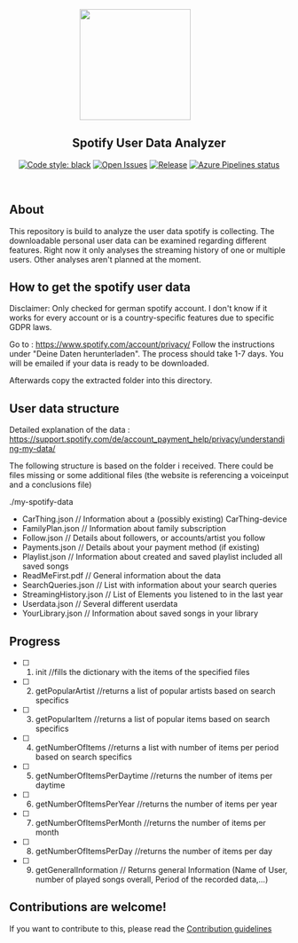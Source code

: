 <div align="center">

<img src="https://upload.wikimedia.org/wikipedia/commons/2/26/Spotify_logo_with_text.svg" width="200" style="margin-right: 50px">


</div>

<h2 align="center">Spotify User Data Analyzer</h2>

<p align="center">
  <a href="https://github.com/psf/black"><img alt="Code style: black" src="https://img.shields.io/badge/code%20style-black-000000.svg"></a>
  <a href="https://github.com/chronoB/SpotifyDataAnalyzer/issues"><img alt="Open Issues" src="https://img.shields.io/github/issues/chronoB/SpotifyDataAnalyzer"></a>
  <a href="https://github.com/chronoB/SpotifyDataAnalyzer/releases"><img alt="Release" src="https://img.shields.io/github/release/chronoB/SpotifyDataAnalyzer"></a>
  <a href="https://dev.azure.com/chronoB/SpotifyDataAnalyzer/_build/latest?definitionId=1&branchName=master"><img alt="Azure Pipelines status" src="https://dev.azure.com/finnobayer/SpotifyDataAnalyzer/_apis/build/status/chronoB.SpotifyDataAnalyzer?branchName=master"></a>

</p>

<p><br /></p>

## About

This repository is build to analyze the user data spotify is collecting. The downloadable personal user data can be examined regarding different features. Right now it only analyses the streaming history of one or multiple users. Other analyses aren't planned at the moment.

## How to get the spotify user data

Disclaimer: Only checked for german spotify account. I don't know if it works for every account or is a country-specific features due to specific GDPR laws. 

Go to : https://www.spotify.com/account/privacy/
Follow the instructions under "Deine Daten herunterladen". The process should take 1-7 days. You will be emailed if your data is ready to be downloaded.

Afterwards copy the extracted folder into this directory. 

## User data structure
Detailed explanation of the data : https://support.spotify.com/de/account_payment_help/privacy/understanding-my-data/

The following structure is based on the folder i received. There could be files missing or some additional files (the website is referencing a voiceinput and a conclusions file) 

./my-spotify-data
- CarThing.json // Information about a (possibly existing) CarThing-device
- FamilyPlan.json // Information about family subscription
- Follow.json // Details about followers, or accounts/artist you follow
- Payments.json // Details about your payment method (if existing)
- Playlist.json  // Information about created and saved playlist included all saved songs
- ReadMeFirst.pdf // General information about the data
- SearchQueries.json // List with information about your search queries
- StreamingHistory.json // List of Elements you listened to in the last year
- Userdata.json  // Several different userdata
- YourLibrary.json // Information about saved songs in your library


## Progress

- [ ] 1. init //fills the dictionary with the items of the specified files
- [ ] 2. getPopularArtist //returns a list of popular artists based on search specifics
- [ ] 3. getPopularItem //returns a list of popular items based on search specifics
- [ ] 4. getNumberOfItems //returns a list with number of items per period based on search specifics
- [ ] 5. getNumberOfItemsPerDaytime //returns the number of items per daytime  
- [ ] 6. getNumberOfItemsPerYear //returns the number of items per year
- [ ] 7. getNumberOfItemsPerMonth //returns the number of items per month
- [ ] 8. getNumberOfItemsPerDay //returns the number of items per day
- [ ] 9. getGeneralInformation // Returns general Information (Name of User, number of played songs overall, Period of the recorded data,...)


## Contributions are welcome!

If you want to contribute to this, please read the [Contribution guidelines](CONTRIBUTING.md)